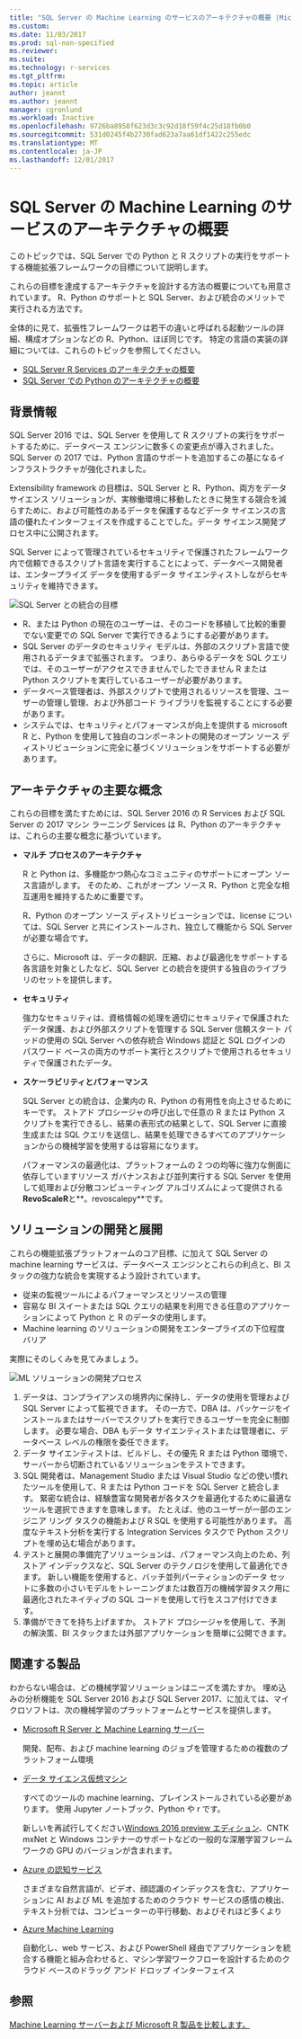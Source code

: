 ```yaml
---
title: "SQL Server の Machine Learning のサービスのアーキテクチャの概要 |Microsoft ドキュメント"
ms.custom: 
ms.date: 11/03/2017
ms.prod: sql-non-specified
ms.reviewer: 
ms.suite: 
ms.technology: r-services
ms.tgt_pltfrm: 
ms.topic: article
author: jeannt
ms.author: jeannt
manager: cgronlund
ms.workload: Inactive
ms.openlocfilehash: 9726ba8958f623d3c3c92d18f59f4c25d18fb0b0
ms.sourcegitcommit: 531d0245f4b2730fad623a7aa61df1422c255edc
ms.translationtype: MT
ms.contentlocale: ja-JP
ms.lasthandoff: 12/01/2017
---
```

# <a name="architecture-overview-for-sql-server-machine-learning-services"></a>SQL Server の Machine Learning のサービスのアーキテクチャの概要 

このトピックでは、SQL Server での Python と R スクリプトの実行をサポートする機能拡張フレームワークの目標について説明します。

これらの目標を達成するアーキテクチャを設計する方法の概要についても用意されています。 R、Python のサポートと SQL Server、および統合のメリットで実行される方法です。

全体的に見て、拡張性フレームワークは若干の違いと呼ばれる起動ツールの詳細、構成オプションなどの R、Python、ほぼ同じです。 特定の言語の実装の詳細については、これらのトピックを参照してください。

- [SQL Server R Services のアーキテクチャの概要](r/architecture-overview-sql-server-r.md)
- [SQL Server での Python のアーキテクチャの概要](python/architecture-overview-sql-server-python.md)


## <a name="background"></a>背景情報

SQL Server 2016 では、SQL Server を使用して R スクリプトの実行をサポートするために、データベース エンジンに数多くの変更点が導入されました。 SQL Server の 2017 では、Python 言語のサポートを追加するこの基になるインフラストラクチャが強化されました。

Extensibility framework の目標は、SQL Server と R、Python、両方をデータ サイエンス ソリューションが、実稼働環境に移動したときに発生する競合を減らすために、および可能性のあるデータを保護するなどデータ サイエンスの言語の優れたインターフェイスを作成することでした。データ サイエンス開発プロセス中に公開されます。

SQL Server によって管理されているセキュリティで保護されたフレームワーク内で信頼できるスクリプト言語を実行することによって、データベース開発者は、エンタープライズ データを使用するデータ サイエンティストしながらセキュリティを維持できます。

  ![SQL Server との統合の目標](media/ml-service-value-add.png "Machine Learning サービス値の追加")

- R、または Python の現在のユーザーは、そのコードを移植して比較的重要でない変更での SQL Server で実行できるようにする必要があります。
- SQL Server のデータのセキュリティ モデルは、外部のスクリプト言語で使用されるデータまで拡張されます。 つまり、あらゆるデータを SQL クエリでは、そのユーザーがアクセスできませんでしたできません R または Python スクリプトを実行しているユーザーが必要があります。
- データベース管理者は、外部スクリプトで使用されるリソースを管理、ユーザーの管理し管理、および外部コード ライブラリを監視することにする必要があります。
- システムでは、セキュリティとパフォーマンスが向上を提供する microsoft R と、Python を使用して独自のコンポーネントの開発のオープン ソース ディストリビューションに完全に基づくソリューションをサポートする必要があります。

## <a name="architecture-core-concepts"></a>アーキテクチャの主要な概念

これらの目標を満たすためには、SQL Server 2016 の R Services および SQL Server の 2017 マシン ラーニング Services は R、Python のアーキテクチャは、これらの主要な概念に基づいています。

+ **マルチ プロセスのアーキテクチャ**

  R と Python は、多機能かつ熱心なコミュニティのサポートにオープン ソース言語がします。 そのため、これがオープン ソース R、Python と完全な相互運用を維持するために重要です。

  R、Python のオープン ソース ディストリビューションでは、license については、SQL Server と共にインストールされ、独立して機能から SQL Server が必要な場合です。

   さらに、Microsoft は、データの翻訳、圧縮、および最適化をサポートする各言語を対象としたなど、SQL Server との統合を提供する独自のライブラリのセットを提供します。

+ **セキュリティ**

   強力なセキュリティは、資格情報の処理を適切にセキュリティで保護されたデータ保護、および外部スクリプトを管理する SQL Server 信頼スタート パッドの使用の SQL Server への依存統合 Windows 認証と SQL ログインのパスワード ベースの両方のサポート実行とスクリプトで使用されるセキュリティで保護されたデータ。

+ **スケーラビリティとパフォーマンス**

  SQL Server との統合は、企業内の R、Python の有用性を向上させるためにキーです。 ストアド プロシージャの呼び出しで任意の R または Python スクリプトを実行できるし、結果の表形式の結果として、SQL Server に直接生成または SQL クエリを送信し、結果を処理できるすべてのアプリケーションからの機械学習を使用するは容易になります。

  パフォーマンスの最適化は、プラットフォームの 2 つの均等に強力な側面に依存していますリソース ガバナンスおよび並列実行する SQL Server を使用して処理および分散コンピューティング アルゴリズムによって提供される**RevoScaleR**と**。revoscalepy**です。

## <a name="solution-development-and-deployment"></a>ソリューションの開発と展開

これらの機能拡張プラットフォームのコア目標、に加えて SQL Server の machine learning サービスは、データベース エンジンとこれらの利点と、BI スタックの強力な統合を実現するよう設計されています。

+ 従来の監視ツールによるパフォーマンスとリソースの管理
+ 容易な BI スイートまたは SQL クエリの結果を利用できる任意のアプリケーションによって Python と R のデータの使用します。
+ Machine learning のソリューションの開発をエンタープライズの下位程度バリア

実際にそのしくみを見てみましょう。

  ![ML ソリューションの開発プロセス](media/ml-solution-development-process.png "開発 Machine Learning のサービスを使用して展開し、")

1. データは、コンプライアンスの境界内に保持し、データの使用を管理および SQL Server によって監視できます。 その一方で、DBA は、パッケージをインストールまたはサーバーでスクリプトを実行できるユーザーを完全に制御します。 必要な場合、DBA もデータ サイエンティストまたは管理者に、データベース レベルの権限を委任できます。
2. データ サイエンティストは、ビルドし、その優先 R または Python 環境で、サーバーから切断されているソリューションをテストできます。
3. SQL 開発者は、Management Studio または Visual Studio などの使い慣れたツールを使用して、R または Python コードを SQL Server と統合します。 緊密な統合は、経験豊富な開発者が各タスクを最適化するために最適なツールを選択できますを意味します。 たとえば、他のユーザーが一部のエンジニア リング タスクの機能および R SQL を使用する可能性があります。 高度なテキスト分析を実行する Integration Services タスクで Python スクリプトを埋め込む場合があります。
4. テストと展開の準備完了ソリューションは、パフォーマンス向上のため、列ストア インデックスなど、SQL Server のテクノロジを使用して最適化できます。 新しい機能を使用すると、バッチ並列パーティションのデータ セットに多数の小さいモデルをトレーニングまたは数百万の機械学習タスク用に最適化されたネイティブの SQL コードを使用して行をスコア付けできます。
5. 準備ができてを持ち上げますか。 ストアド プロシージャを使用して、予測の解決策、BI スタックまたは外部アプリケーションを簡単に公開できます。

## <a name="related-products"></a>関連する製品

わからない場合は、どの機械学習ソリューションはニーズを満たすか。 埋め込みの分析機能を SQL Server 2016 および SQL Server 2017、に加えては、マイクロソフトは、次の機械学習のプラットフォームとサービスを提供します。

+ [Microsoft R Server と Machine Learning サーバー](https://docs.microsoft.com/machine-learning-server/what-is-machine-learning-server)

  開発、配布、および machine learning のジョブを管理するための複数のプラットフォーム環境
+ [データ サイエンス仮想マシン](https://docs.microsoft.com/azure/machine-learning/machine-learning-data-science-virtual-machine-overview)

  すべてのツールの machine learning、プレインストールされている必要があります。 使用 Jupyter ノートブック、Python や r です。
  
  新しいを再試行してください[Windows 2016 preview エディション](http://aka.ms/dsvm/win2016)、CNTK mxNet と Windows コンテナーのサポートなどの一般的な深層学習フレームワークの GPU のバージョンが含まれます。

+ [Azure の認知サービス](https://azure.microsoft.com/services/cognitive-services/)

  さまざまな自然言語が、ビデオ、顔認識のインデックスを含む、アプリケーションに AI および ML を追加するためのクラウド サービスの感情の検出、テキスト分析では、コンピューターの平行移動、およびそれほど多くより
+ [Azure Machine Learning](https://azure.microsoft.com/services/machine-learning/)

  自動化し、web サービス、および PowerShell 経由でアプリケーションを統合する機能と組み合わせると、マシン学習ワークフローを設計するためのクラウド ベースのドラッグ アンド ドロップ インターフェイス

## <a name="see-also"></a>参照

[Machine Learning サーバーおよび Microsoft R 製品を比較します。](https://docs.microsoft.com/machine-learning-server/what-is-r-server-interoperability)

